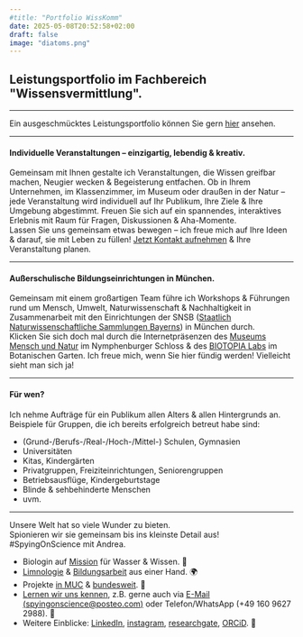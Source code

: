 ```yaml
---
#title: "Portfolio WissKomm"
date: 2025-05-08T20:52:58+02:00
draft: false
image: "diatoms.png"
---
```

## Leistungsportfolio im Fachbereich "Wissensvermittlung".  
___  
Ein ausgeschmücktes Leistungsportfolio können Sie gern [hier](/images/portfolio-referentin.pdf) ansehen. 
___  

#### Individuelle Veranstaltungen – einzigartig, lebendig & kreativ. 
Gemeinsam mit Ihnen gestalte ich Veranstaltungen, die Wissen greifbar machen, Neugier wecken & Begeisterung entfachen. Ob in Ihrem Unternehmen, im Klassenzimmer, im Museum oder draußen in der Natur – jede Veranstaltung wird individuell auf Ihr Publikum, Ihre Ziele & Ihre Umgebung abgestimmt. Freuen Sie sich auf ein spannendes, interaktives Erlebnis mit Raum für Fragen, Diskussionen & Aha-Momente.  
Lassen Sie uns gemeinsam etwas bewegen – ich freue mich auf Ihre Ideen & darauf, sie mit Leben zu füllen! [Jetzt Kontakt aufnehmen](mailto:spyingonscience@posteo.com?subject=Kontaktaufnahme%20über%20die%20Webseite%20spyingonscience.com) & Ihre Veranstaltung planen. 

___

#### Außerschulische Bildungseinrichtungen in München.
Gemeinsam mit einem großartigen Team führe ich Workshops & Führungen rund um Mensch, Umwelt, Naturwissenschaft & Nachhaltigkeit in Zusammenarbeit mit den Einrichtungen der SNSB ([Staatlich Naturwissenschaftliche Sammlungen Bayerns](https://snsb.de/)) in München durch.  
Klicken Sie sich doch mal durch die Internetpräsenzen des [Museums Mensch und Natur](https://mmn-muenchen.snsb.de/fuehrungen-mehr/) im Nymphenburger Schloss & des [BIOTOPIA Labs](https://biotopialab.snsb.de/programme/) im Botanischen Garten. Ich freue mich, wenn Sie hier fündig werden! Vielleicht sieht man sich ja!  

___
#### Für wen? 
Ich nehme Aufträge für ein Publikum allen Alters & allen Hintergrunds an. Beispiele für Gruppen, die ich bereits erfolgreich betreut habe sind: 
* (Grund-/Berufs-/Real-/Hoch-/Mittel-) Schulen, Gymnasien
* Universitäten
* Kitas, Kindergärten
* Privatgruppen, Freiziteinrichtungen, Seniorengruppen 
* Betriebsausflüge, Kindergeburtstage
* Blinde & sehbehinderte Menschen
* uvm.  

___

Unsere Welt hat so viele Wunder zu bieten.  
Spionieren wir sie gemeinsam bis ins kleinste Detail aus!  
#SpyingOnScience mit Andrea.  

* Biologin auf [Mission](/ueber/) für Wasser & Wissen. 💚 
* [Limnologie](/limnologie/) & [Bildungsarbeit](/wisskomm/) aus einer Hand. 🌍 
* Projekte [in MUC](/archive/) & [bundesweit](/references/). 🔬  
* [Lernen wir uns kennen](/events/), z.B. gerne auch via [E-Mail (spyingonscience@posteo.com)](mailto:spyingonscience@posteo.com?subject=Kontaktaufnahme%20über%20die%20Webseite%20spyingonscience.com) oder Telefon/WhatsApp (+49 160 9627 2988). 🤝   
* Weitere Einblicke: [LinkedIn](https://www.linkedin.com/in/andrea-koplitz-weissgerber/), [instagram](https://www.instagram.com/spyingonscience/), [researchgate](https://www.researchgate.net/profile/Andrea-Koplitz-Weissgerber), [ORCiD](https://orcid.org/my-orcid?orcid=0000-0001-8429-5448). 👀 